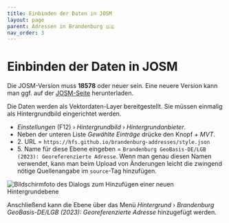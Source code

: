 ```yaml
---
title: Einbinden der Daten in JOSM
layout: page
parent: Adressen in Brandenburg 🇩🇪
nav_order: 3
---
```


# Einbinden der Daten in JOSM

Die JOSM-Version muss **18578** oder neuer sein. Eine neuere Version kann man
ggf. auf der [JOSM-Seite](https://josm.openstreetmap.de/) herunterladen.

Die Daten werden als Vektordaten-Layer bereitgestellt. Sie müssen einmalig als
Hintergrundbild eingerichtet werden.

* *Einstellungen* (F12) › *Hintergrundbild* › *Hintergrundanbieter*.
* Neben der unteren Liste *Gewählte Einträge* drücke den Knopf *+ MVT*.
* 2\. URL = `https://hfs.github.io/brandenburg-addresses/style.json`
* 5\. Name für diese Ebene eingeben = `Brandenburg GeoBasis-DE/LGB (2023):
  Georeferenzierte Adresse`. Wenn man genau diesen Namen verwendet, kann man
  beim Upload von Änderungen leicht die zwingend nötige Quellenangabe im
  `source`-Tag hinzufügen.

![Bildschirmfoto des Dialogs zum Hinzufügen einer neuen Hintergrundebene](/brandenburg-addresses/assets/images/imagery_de.png)

Anschließend kann die Ebene über das Menü *Hintergrund* › *Brandenburg
GeoBasis-DE/LGB (2023): Georeferenzierte Adresse* hinzugefügt werden.



